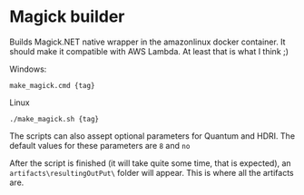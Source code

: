 # Magick builder

Builds Magick.NET native wrapper in the amazonlinux docker container. It should make it compatible with AWS Lambda. At least that is what I think ;)

Windows:
```
make_magick.cmd {tag}
```

Linux

```
./make_magick.sh {tag}
```

The scripts can also assept optional parameters for Quantum and HDRI. The default values for these parameters are `8` and `no`

After the script is finished (it will take quite some time, that is expected), an `artifacts\resultingOutPut\` folder will appear.
This is where all the artifacts are.